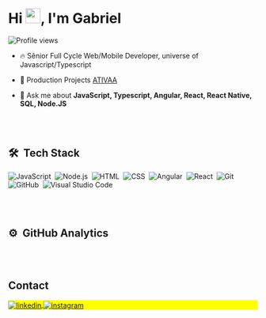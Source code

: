 
<h1 align="left">Hi <img src="https://raw.githubusercontent.com/kaueMarques/kaueMarques/master/hi.gif" height="30px">, I'm Gabriel</h1>
<p align="left"> <img src="https://komarev.com/ghpvc/?username=Gabrielfusf&color=yellow" alt="Profile views" /> </p>

- 🔥 Sênior Full Cycle Web/Mobile Developer, universe of Javascript/Typescript

- 🔭 Production Projects [ATIVAA](https://github.com/sosferidasmedicas)

- 💬 Ask me about **JavaScript, Typescript, Angular, React, React Native, SQL, Node.JS**



<br><br>

## 🛠 &nbsp;Tech Stack

![JavaScript](https://img.shields.io/badge/-JavaScript-05122A?style=flat&logo=javascript)&nbsp;
![Node.js](https://img.shields.io/badge/-Node.js-05122A?style=flat&logo=node.js)&nbsp;
![HTML](https://img.shields.io/badge/-HTML-05122A?style=flat&logo=HTML5)&nbsp;
![CSS](https://img.shields.io/badge/-CSS-05122A?style=flat&logo=CSS3&logoColor=1572B6)&nbsp;
![Angular](https://img.shields.io/badge/-Angular-05122A?style=flat&logo=Angular)&nbsp;
![React](https://img.shields.io/badge/-React-05122A?style=flat&logo=react)&nbsp;
![Git](https://img.shields.io/badge/-Git-05122A?style=flat&logo=git)&nbsp;
![GitHub](https://img.shields.io/badge/-GitHub-05122A?style=flat&logo=github)&nbsp;
![Visual Studio Code](https://img.shields.io/badge/-Visual%20Studio%20Code-05122A?style=flat&logo=visual-studio-code&logoColor=007ACC)&nbsp;



<br><br>

## ⚙️ &nbsp;GitHub Analytics




<br><br>

## Contact

<p align="left" style="background:yellow">
<a href="https://www.linkedin.com/in/joao-gabriel-fuschilo-faria-7a1a37115/" target="_blank">
  <img align="center" src="https://img.shields.io/badge/-Gabrielfusf-05122A?style=flat&logo=linkedin" alt="linkedin"/>
</a>
<a href="https://instagram.com/cybergabrielfusf" target="_blank">
 <img align="center" src="https://img.shields.io/badge/-Gabrielfusf-05122A?style=flat&logo=instagram" alt="instagram"/>
</a>
</p>

<!--



**Gabrielfusf/Gabrielfusf** is a ✨ _special_ ✨ repository because its `README.md` (this file) appears on your GitHub profile.

Here are some ideas to get you started:

- 🔭 I’m currently working on ...
- 🌱 I’m currently learning ...
- 👯 I’m looking to collaborate on ...
- 🤔 I’m looking for help with ...
- 💬 Ask me about ...
- 📫 How to reach me: ...
- 😄 Pronouns: ...
- ⚡ Fun fact: ...
-->
